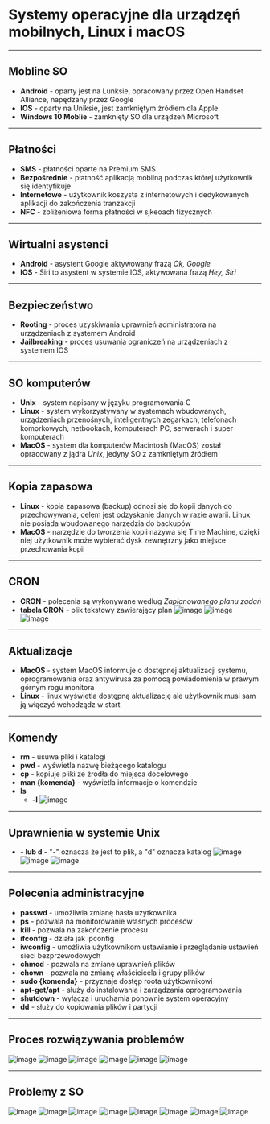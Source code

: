 # Systemy operacyjne dla urządzęń mobilnych, Linux i macOS
___
## Mobline SO
- **Android** - oparty jest na Lunksie, opracowany przez Open Handset Alliance, napędzany przez Google
- **IOS** - oparty na Uniksie, jest zamkniętym żródłem dla Apple
- **Windows 10 Moblie** - zamknięty SO dla urządzeń Microsoft
___
## Płatności
- **SMS** - płatności oparte na Premium SMS
- **Bezpośrednie** - płatność aplikacją mobilną podczas której użytkownik się identyfikuje
- **Internetowe** - użytkownik koszysta z internetowych i dedykowanych aplikacji do zakończenia tranzakcji
- **NFC** - zbliżeniowa forma płatności w sjkeoach fizycznych
___
## Wirtualni asystenci
- **Android** - asystent Google aktywowany frazą *Ok, Google*
- **IOS** - Siri to asystent w systemie IOS, aktywowana frazą *Hey, Siri*
___
## Bezpieczeństwo
- **Rooting** - proces uzyskiwania uprawnień administratora na urządzeniach z systemem Android
- **Jailbreaking** - proces usuwania ograniczeń na urządzeniach z systemem IOS
___
## SO komputerów
- **Unix** - system napisany w języku programowania C
- **Linux** - system wykorzystywany w systemach wbudowanych, urządzeniach przenośnych, inteligentnych zegarkach, telefonach komorkowych, netbookach, komputerach PC, serwerach i super komputerach
- **MacOS** - system dla komputerów Macintosh (MacOS) został opracowany z jądra *Unix*, jedyny SO z zamkniętym źródłem
___
## Kopia zapasowa
- **Linux** - kopia zapasowa (backup) odnosi się do kopii danych do przechowywania, celem jest odzyskanie danych w razie awarii. Linux nie posiada wbudowanego narzędzia do backupów
- **MacOS** - narzędzie do tworzenia kopii nazywa się Time Machine, dzięki niej użytkownik może wybierać dysk zewnętrzny jako miejsce przechowania kopii
___
## CRON
- **CRON** - polecenia są wykonywane według *Zaplanowanego planu zadań*
- **tabela CRON** - plik tekstowy zawierający plan
![image](https://github.com/user-attachments/assets/bd199a4a-e40c-4726-b07f-0a0e81927b25)
![image](https://github.com/user-attachments/assets/4febff76-0c6f-4740-bc3e-5a85883d1515)
![image](https://github.com/user-attachments/assets/070107f0-aaf8-4096-b137-6076ed72b368)
___
## Aktualizacje
- **MacOS** - system MacOS informuje o dostępnej aktualizacji systemu, oprogramowania oraz antywirusa za pomocą powiadomienia w prawym górnym rogu monitora
- **Linux** - linux wyświetla dostępną aktualizację ale użytkownik musi sam ją włączyć wchodządz w start
___
## Komendy
- **rm** - usuwa pliki i katalogi
- **pwd** - wyświetla nazwę bieżącego katalogu
- **cp** - kopiuje pliki ze źródła do miejsca docelowego
- **man {komenda}** - wyświetla informacje o komendzie
- **ls**
  - **-l**
![image](https://github.com/user-attachments/assets/6e34b23f-b16e-432b-8b74-d9ee76ea4ab6)
___
## Uprawnienia w systemie Unix
- **- lub d** - "-" oznacza że jest to plik, a "d" oznacza katalog
![image](https://github.com/user-attachments/assets/ce56a370-1c18-4abc-89e9-bcf7c29d52b9)
![image](https://github.com/user-attachments/assets/3c328f54-bcde-41c4-9efb-80f8abae4f6a)
![image](https://github.com/user-attachments/assets/2afd79af-32af-4c4b-9e9a-922c809a57b7)
___
## Polecenia administracyjne
- **passwd** - umożliwia zmianę hasła użytkownika
- **ps** - pozwala na monitorowanie własnych procesów
- **kill** - pozwala na zakończenie procesu
- **ifconfig** - działa jak ipconfig
- **iwconfig** - umożliwia użytkownikom ustawianie i przeglądanie ustawień sieci bezprzewodowych
- **chmod** - pozwala na zmiane uprawnień plików
- **chown** - pozwala na zmianę właścieicela i grupy plików
- **sudo {komenda}** - przyznaje dostęp roota użytkownikowi
- **apt-get/apt** - służy do instalowania i zarządzania oprogramowania
- **shutdown** - wyłącza i uruchamia ponownie system operacyjny
- **dd** - służy do kopiowania plików i partycji
___
## Proces rozwiązywania problemów
![image](https://github.com/user-attachments/assets/61dc5870-c873-4123-8a7a-1641f5b5facc)
![image](https://github.com/user-attachments/assets/e7f9ecab-bbb9-4301-a266-f583683f0bd3)
![image](https://github.com/user-attachments/assets/f7ba0e3f-9fb8-49f9-b979-0107f7b25a00)
![image](https://github.com/user-attachments/assets/7ebcfa88-a920-45f0-87ce-46924119ac48)
![image](https://github.com/user-attachments/assets/8ca4b530-663c-48f5-a156-17f73797c248)
![image](https://github.com/user-attachments/assets/b88eca73-1882-4140-bc89-a6b603fe37fa)
___
## Problemy z  SO
![image](https://github.com/user-attachments/assets/c487e02f-cbe9-4008-97fb-32ade3f1f5b2)
![image](https://github.com/user-attachments/assets/5b78ce4d-1ea0-4ff8-bf47-64131ec086e7)
![image](https://github.com/user-attachments/assets/39618bd5-71c0-4ad2-a1d2-0bc9023e0a12)
![image](https://github.com/user-attachments/assets/1d111833-a5f4-481f-a74b-28cba7b212c6)
![image](https://github.com/user-attachments/assets/e3e0dc08-3f62-4015-92ee-09a41e1a99d2)
![image](https://github.com/user-attachments/assets/580f321a-18e5-4dcd-9204-d45ef9f989cf)
![image](https://github.com/user-attachments/assets/3a0b5ce2-844a-43e7-82cd-0c70729b91cc)
![image](https://github.com/user-attachments/assets/40f9724f-4631-4294-9d0a-a454fbe5a28f)
